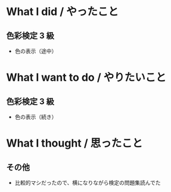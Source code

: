 # What I did / やったこと
## 色彩検定 3 級
- 色の表示（途中）

# What I want to do / やりたいこと
## 色彩検定 3 級
- 色の表示（続き）

# What I thought / 思ったこと
## その他
- 比較的マシだったので、横になりながら検定の問題集読んでた
